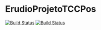 ErudioProjetoTCCPos
===================

[![Build Status](https://travis-ci.org/leandrocgsi/ErudioProjetoTCCPos.svg?branch=master)](https://travis-ci.org/leandrocgsi/ErudioProjetoTCCPos)
[![Build Status](https://circleci.com/gh/leandrocgsi/ErudioProjetoTCCPos.svg?&style=shield)](https://circleci.com/gh/leandrocgsi/ErudioProjetoTCCPos/)

